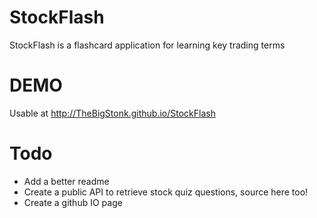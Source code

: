 # StockFlash
StockFlash is a flashcard application for learning key trading terms

# DEMO
Usable at http://TheBigStonk.github.io/StockFlash

# Todo
* Add a better readme
* Create a public API to retrieve stock quiz questions, source here too!
* Create a github IO page 
